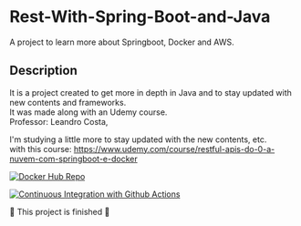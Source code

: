 # Rest-With-Spring-Boot-and-Java

A project to learn more about Springboot, Docker and AWS. 

## Description
It is a project created to get more in depth in Java and to stay updated with new contents and frameworks.
<br>It was made along with an Udemy course.
<br>Professor: Leandro Costa,

I'm studying a little more to stay updated with the new contents, etc. 
<br>with this course: https://www.udemy.com/course/restful-apis-do-0-a-nuvem-com-springboot-e-docker

[![Docker Hub Repo](https://img.shields.io/docker/pulls/pedroqueiroz1/rest-with-spring-boot.svg)](https://hub.docker.com/repository/docker/pedroqueiroz1/rest-with-spring-boot)

[![Continuous Integration with Github Actions](https://github.com/PedroQueiroz1/rest-with-spring-boot-and-java/actions/workflows/maven.yml/badge.svg)](https://github.com/PedroQueiroz1/rest-with-spring-boot-and-java/actions/workflows/maven.yml)


:tada: This project is finished :tada:
